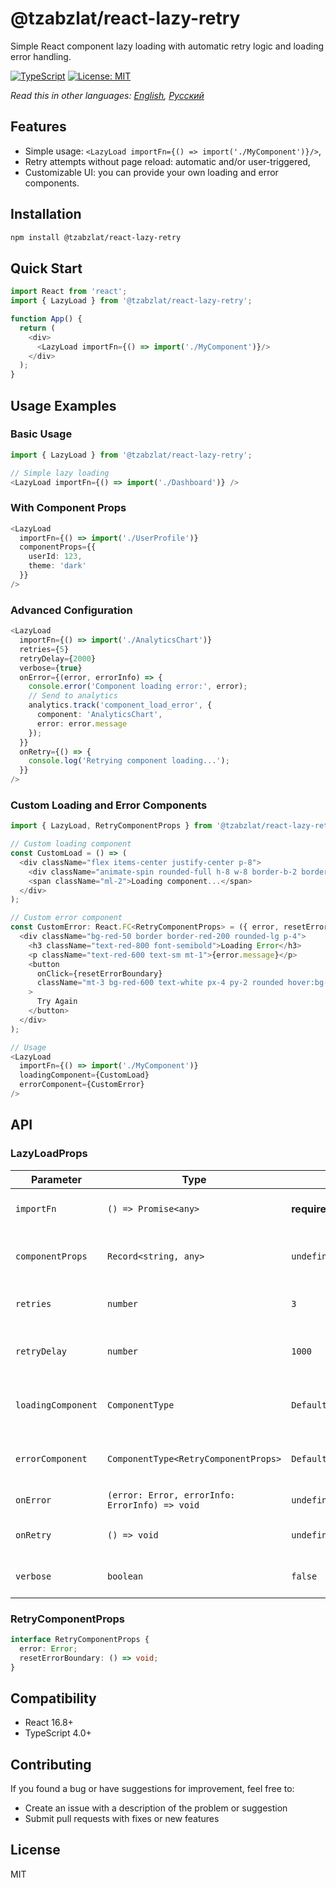 # @tzabzlat/react-lazy-retry

Simple React component lazy loading with automatic retry logic and loading error handling.

[![TypeScript](https://img.shields.io/badge/TypeScript-Ready-blue.svg)](https://www.typescriptlang.org/)
[![License: MIT](https://img.shields.io/badge/License-MIT-yellow.svg)](https://opensource.org/licenses/MIT)

*Read this in other languages: [English](README.md), [Русский](README.ru.md)*

## Features

- Simple usage: `<LazyLoad importFn={() => import('./MyComponent')}/>`,
- Retry attempts without page reload: automatic and/or user-triggered,
- Customizable UI: you can provide your own loading and error components.

## Installation

```bash
npm install @tzabzlat/react-lazy-retry
```

## Quick Start

```typescript
import React from 'react';
import { LazyLoad } from '@tzabzlat/react-lazy-retry';

function App() {
  return (
    <div>
      <LazyLoad importFn={() => import('./MyComponent')}/>
    </div>
  );
}
```

## Usage Examples

### Basic Usage

```typescript
import { LazyLoad } from '@tzabzlat/react-lazy-retry';

// Simple lazy loading
<LazyLoad importFn={() => import('./Dashboard')} />
```

### With Component Props

```typescript
<LazyLoad
  importFn={() => import('./UserProfile')}
  componentProps={{
    userId: 123,
    theme: 'dark'
  }}
/>
```

### Advanced Configuration

```typescript
<LazyLoad
  importFn={() => import('./AnalyticsChart')}
  retries={5}
  retryDelay={2000}
  verbose={true}
  onError={(error, errorInfo) => {
    console.error('Component loading error:', error);
    // Send to analytics
    analytics.track('component_load_error', {
      component: 'AnalyticsChart',
      error: error.message
    });
  }}
  onRetry={() => {
    console.log('Retrying component loading...');
  }}
/>
```

### Custom Loading and Error Components

```typescript
import { LazyLoad, RetryComponentProps } from '@tzabzlat/react-lazy-retry';

// Custom loading component
const CustomLoad = () => (
  <div className="flex items-center justify-center p-8">
    <div className="animate-spin rounded-full h-8 w-8 border-b-2 border-blue-500"></div>
    <span className="ml-2">Loading component...</span>
  </div>
);

// Custom error component
const CustomError: React.FC<RetryComponentProps> = ({ error, resetErrorBoundary }) => (
  <div className="bg-red-50 border border-red-200 rounded-lg p-4">
    <h3 className="text-red-800 font-semibold">Loading Error</h3>
    <p className="text-red-600 text-sm mt-1">{error.message}</p>
    <button
      onClick={resetErrorBoundary}
      className="mt-3 bg-red-600 text-white px-4 py-2 rounded hover:bg-red-700"
    >
      Try Again
    </button>
  </div>
);

// Usage
<LazyLoad
  importFn={() => import('./MyComponent')}
  loadingComponent={CustomLoad}
  errorComponent={CustomError}
/>
```

## API

### LazyLoadProps

| Parameter          | Type                                           | Default                   | Description                                |
|--------------------|------------------------------------------------|---------------------------|--------------------------------------------|
| `importFn`         | `() => Promise<any>`                           | **required**              | Component import function                  |
| `componentProps`   | `Record<string, any>`                          | `undefined`               | Props to pass to the loaded component      |
| `retries`          | `number`                                       | `3`                       | Number of retry attempts                   |
| `retryDelay`       | `number`                                       | `1000`                    | Delay between attempts (ms)                |
| `loadingComponent` | `ComponentType`                                | `DefaultLoadingAnimation` | Component to display loading state         |
| `errorComponent`   | `ComponentType<RetryComponentProps>`           | `DefaultErrorComponent`   | Component to display loading error         |
| `onError`          | `(error: Error, errorInfo: ErrorInfo) => void` | `undefined`               | Callback on error                          |
| `onRetry`          | `() => void`                                   | `undefined`               | Callback on retry attempt                  |
| `verbose`          | `boolean`                                      | `false`                   | Enable detailed logging                    |

### RetryComponentProps

```typescript
interface RetryComponentProps {
  error: Error;
  resetErrorBoundary: () => void;
}
```

## Compatibility

- React 16.8+
- TypeScript 4.0+

## Contributing

If you found a bug or have suggestions for improvement, feel free to:

- Create an issue with a description of the problem or suggestion
- Submit pull requests with fixes or new features

## License

MIT